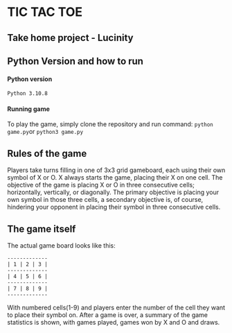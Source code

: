 # TIC TAC TOE
## Take home project - Lucinity

## Python Version and how to run

#### Python version
```Python 3.10.8```
#### Running game
To play the game, simply clone the repository and run command:
```python game.py```or ```python3 game.py```

## Rules of the game
Players take turns filling in one of 3x3 grid gameboard, each using their own symbol of X or O. X always starts the game, placing their X on one cell. The objective of the game is placing X or O in three consecutive cells; horizontally, vertically, or diagonally. The primary objective is placing your own symbol in those three cells, a secondary objective is, of course, hindering your opponent in placing their symbol in three consecutive cells.

## The game itself

The actual game board looks like this: 
```
-------------
| 1 | 2 | 3 |
-------------
| 4 | 5 | 6 |
-------------
| 7 | 8 | 9 |
-------------
```
With numbered cells(1-9) and players enter the number of the cell they want to place their symbol on. After a game is over, a summary of the game statistics is shown,
with games played, games won by X and O and draws.